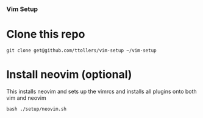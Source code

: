 ### Vim Setup

# Clone this repo
```
git clone get@github.com/ttollers/vim-setup ~/vim-setup
```

# Install neovim (optional)
This installs neovim and sets up the vimrcs and installs all plugins onto both vim and neovim
``` 
bash ./setup/neovim.sh
```




